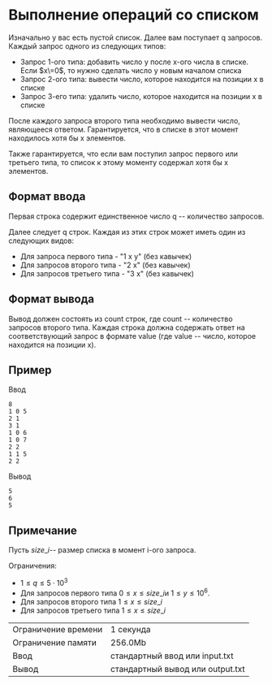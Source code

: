 # Выполнение операций со списком

Изначально у вас есть пустой список. Далее вам поступает q запросов. Каждый запрос одного из следующих типов:

*   Запрос 1-ого типа: добавить число y после x\-ого числа в списке. Если $x\=0$, то нужно сделать число y новым началом списка
*   Запрос 2-ого типа: вывести число, которое находится на позиции x в списке
*   Запрос 3-его типа: удалить число, которое находится на позиции x в списке

После каждого запроса второго типа необходимо вывести число, являющееся ответом. Гарантируется, что в списке в этот момент находилось хотя бы x элементов.

Также гарантируется, что если вам поступил запрос первого или третьего типа, то список к этому моменту содержал хотя бы x элементов.

## Формат ввода

Первая строка содержит единственное число q -- количество запросов.

Далее следует q строк. Каждая из этих строк может иметь один из следующих видов:

*   Для запроса первого типа - "1 x y" (без кавычек)
*   Для запросов второго типа - "2 x" (без кавычек)
*   Для запросов третьего типа - "3 x" (без кавычек)

## Формат вывода

Вывод должен состоять из count строк, где count -- количество запросов второго типа. Каждая строка должна содержать ответ на соответствующий запрос в формате value (где value -- число, которое находится на позиции x).

## Пример

Ввод

    8
    1 0 5
    2 1
    3 1
    1 0 6
    1 0 7
    2 2
    1 1 5
    2 2
    

Вывод

    5
    6
    5
    

## Примечание

Пусть $size\_i$​ -- размер списка в момент i\-ого запроса.

Ограничения:

*   $1 \leq q \leq 5 \cdot 10^3$
*   Для запросов первого типа $0 \leq x \leq size\_i$​ и $1 \leq y \leq 10^6$.
*   Для запросов второго типа $1 \leq x \leq size\_i$​
*   Для запросов третьего типа $1 \leq x \leq size\_i$​

<table>
 <tr class="time-limit">
    <td class="property-title">Ограничение времени</td>
    <td>1&nbsp;секунда</td>
 </tr>
 <tr class="memory-limit">
    <td class="property-title">Ограничение памяти</td>
    <td>256.0Mb</td>
 </tr>
 <tr class="input-file">
    <td class="property-title">Ввод</td>
    <td colspan="1">стандартный ввод или input.txt</td>
 </tr>
 <tr class="output-file">
    <td class="property-title">Вывод</td>
    <td colspan="1">стандартный вывод или output.txt</td>
 </tr>
</table>
